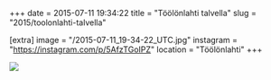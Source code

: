 +++
date = 2015-07-11 19:34:22
title = "Töölönlahti talvella"
slug = "2015/toolonlahti-talvella"

[extra]
image = "/2015-07-11_19-34-22_UTC.jpg"
instagram = "https://instagram.com/p/5AfzTGoIPZ"
location = "Töölönlahti"
+++

<img src="/2015-07-11_19-34-22_UTC.jpg" />
